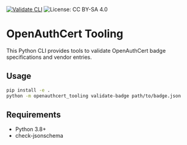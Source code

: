 [![Validate CLI](https://github.com/openauthcert/tooling/actions/workflows/ci.yml/badge.svg)](https://github.com/openauthcert/tooling/actions/workflows/ci.yml)
![License: CC BY-SA 4.0](https://img.shields.io/badge/License-CC%20BY--SA%204.0-lightgrey.svg)

# OpenAuthCert Tooling

This Python CLI provides tools to validate OpenAuthCert badge specifications and vendor entries.

## Usage

```bash
pip install -e .
python -m openauthcert_tooling validate-badge path/to/badge.json
```

## Requirements
- Python 3.8+
- check-jsonschema